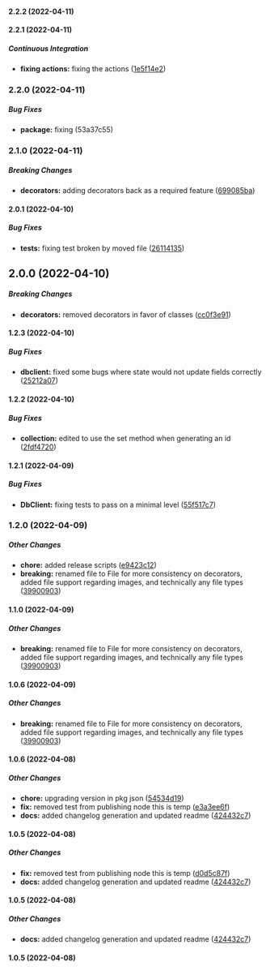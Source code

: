 #### 2.2.2 (2022-04-11)

#### 2.2.1 (2022-04-11)

##### Continuous Integration

* **fixing actions:**  fixing the actions ([1e5f14e2](https://github.com/cyberthy/s3-db/commit/1e5f14e28cedb6832ee5386662d1da7d508a78c3))

### 2.2.0 (2022-04-11)

##### Bug Fixes

* **package:**  fixing (53a37c55)

### 2.1.0 (2022-04-11)

##### Breaking Changes

* **decorators:**  adding decorators back as a required feature ([699085ba](https://github.com/cyberthy/s3-db/commit/699085baa515482ffd0c12878f155cef3ec8ca41))

#### 2.0.1 (2022-04-10)

##### Bug Fixes

* **tests:**  fixing test broken by moved file ([26114135](https://github.com/cyberthy/s3-db/commit/261141352afa5df40496edd29ba5b332193d5485))

## 2.0.0 (2022-04-10)

##### Breaking Changes

* **decorators:**  removed decorators in favor of classes ([cc0f3e91](https://github.com/cyberthy/s3-db/commit/cc0f3e91c3550cbab7d653962d2a0f1a2d04bd54))

#### 1.2.3 (2022-04-10)

##### Bug Fixes

* **dbclient:**  fixed some bugs where state would not update fields correctly ([25212a07](https://github.com/cyberthy/s3-db/commit/25212a077b816b82132ebb51e0d5687bcd4a66ad))

#### 1.2.2 (2022-04-10)

##### Bug Fixes

* **collection:**  edited to use the set method when generating an id ([2fdf4720](https://github.com/cyberthy/s3-db/commit/2fdf4720ef72ed172739ad26e2f8cb5d0e8b01d2))

#### 1.2.1 (2022-04-09)

##### Bug Fixes

* **DbClient:**  fixing tests to pass on a minimal level ([55f517c7](https://github.com/cyberthy/s3-db/commit/55f517c7db761a9c0ae70bb1fdc3cbd39efde4cc))

### 1.2.0 (2022-04-09)

##### Other Changes

* **chore:**  added release scripts ([e9423c12](https://github.com/cyberthy/s3-db/commit/e9423c12d1c771886cb70e6deeed5ea5467da484))
* **breaking:**  renamed file to File for more consistency on decorators, added file support regarding images, and technically any file types ([39900903](https://github.com/cyberthy/s3-db/commit/39900903a75569fd2bfecf3e14f50e2b9937e204))

#### 1.1.0 (2022-04-09)

##### Other Changes

* **breaking:**  renamed file to File for more consistency on decorators, added file support regarding images, and technically any file types ([39900903](https://github.com/cyberthy/s3-db/commit/39900903a75569fd2bfecf3e14f50e2b9937e204))

#### 1.0.6 (2022-04-09)

##### Other Changes

* **breaking:**  renamed file to File for more consistency on decorators, added file support regarding images, and technically any file types ([39900903](https://github.com/cyberthy/s3-db/commit/39900903a75569fd2bfecf3e14f50e2b9937e204))

#### 1.0.6 (2022-04-08)

##### Other Changes

* **chore:**  upgrading version in pkg json ([54534d19](https://github.com/cyberthy/s3-db/commit/54534d19fa203766cc520779c6ea90678546ff6d))
* **fix:**  removed test from publishing node this is temp ([e3a3ee6f](https://github.com/cyberthy/s3-db/commit/e3a3ee6f060730c2316ceb6c364b0fd33c0f13db))
* **docs:**  added changelog generation and updated readme ([424432c7](https://github.com/cyberthy/s3-db/commit/424432c7ea34d15f380c1cfdd0a43a2062d3bd2d))

#### 1.0.5 (2022-04-08)

##### Other Changes

* **fix:**  removed test from publishing node this is temp ([d0d5c87f](https://github.com/cyberthy/s3-db/commit/d0d5c87faa34ed2b337bd4cb1ffd482165197746))
* **docs:**  added changelog generation and updated readme ([424432c7](https://github.com/cyberthy/s3-db/commit/424432c7ea34d15f380c1cfdd0a43a2062d3bd2d))

#### 1.0.5 (2022-04-08)

##### Other Changes

* **docs:**  added changelog generation and updated readme ([424432c7](https://github.com/cyberthy/s3-db/commit/424432c7ea34d15f380c1cfdd0a43a2062d3bd2d))

#### 1.0.5 (2022-04-08)